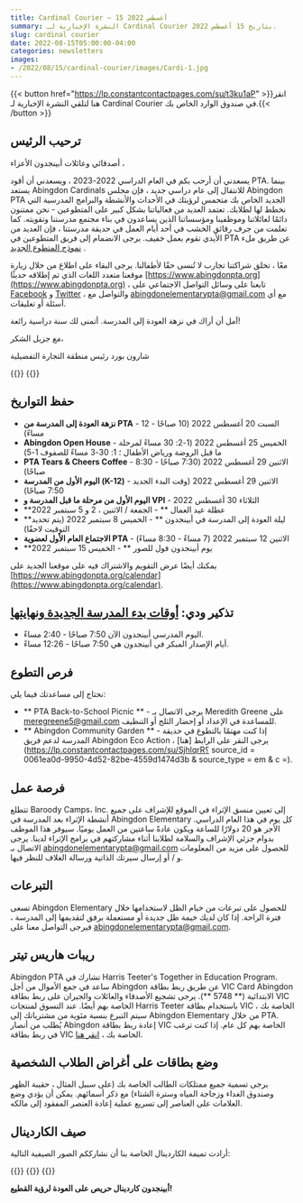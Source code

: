 ```yaml
---
title: Cardinal Courier – 15 أغسطس 2022
summary: النشرة الإخبارية لـ Cardinal Courier بتاريخ 15 أغسطس 2022.
slug: cardinal courier
date: 2022-08-15T05:00:00-04:00
categories: newsletters
images: 
- /2022/08/15/cardinal-courier/images/Cardi-1.jpg
---
```


{{< button href="https://lp.constantcontactpages.com/su/t3ku1aP" >}}انقر هنا لتلقي النشرة الإخبارية لـ Cardinal Courier في صندوق الوارد الخاص بك.{{< /button >}}

## ترحيب الرئيس

أصدقائي وعائلات أبينجدون الأعزاء ،

يسعدني أن أرحب بكم في العام الدراسي 2022-2023 ، ويسعدني أن أقود PTA. بينما يستعد Abingdon Cardinals للانتقال إلى عام دراسي جديد ، فإن مجلس Abingdon PTA الجديد الخاص بك متحمس لرؤيتك في الأحداث والأنشطة والبرامج المدرسية التي نخطط لها لطلابك. تعتمد العديد من فعالياتنا بشكل كبير على المتطوعين - نحن ممتنون دائمًا لعائلاتنا وموظفينا ومؤسساتنا الذين يساعدون في بناء مجتمع مدرستنا وتقويته. كما تعلمت من جرف رقائق الخشب في أحد أيام العمل في حديقة مدرستنا ، فإن العديد من الأيدي تقوم بعمل خفيف. يرجى الانضمام إلى فريق المتطوعين في PTA عن طريق ملء [نموذج المتطوع الجديد](https://www.abingdonpta.org/volunteer/) .

معًا ، تخلق شراكتنا تجارب لا تُنسى حقًا لأطفالنا. يرجى البقاء على اطلاع من خلال زيارة موقعنا متعدد اللغات الذي تم إطلاقه حديثًا [https://www.abingdonpta.org](https://www.abingdonpta.org) ، تابعنا على وسائل التواصل الاجتماعي على [Facebook](https://www.facebook.com/AbingdonElementaryPTA) و [Twitter](https://twitter.com/abingdonpta) ، والتواصل مع [abingdonelementarypta@gmail.com](mailto:abingdonelementarypta@gmail.com) مع أي أسئلة أو تعليقات.

آمل أن أراك في نزهة العودة إلى المدرسة. أتمنى لك سنة دراسية رائعة!

مع جزيل الشكر،

شارون بورد
رئيس منطقة التجارة التفضيلية

{{<photo src = "images / flyer.webp" alt = "نشرة العودة إلى المدرسة للنزهات">}}
{{<photo src = "images / flyer-es.webp" alt = "نشرة رحلات العودة إلى المدرسة باللغة الإسبانية">}}

## حفظ التواريخ

- **نزهة العودة إلى المدرسة من PTA** - السبت 20 أغسطس 2022 (10 صباحًا - 12 مساءً)
- **Abingdon Open House** - الخميس 25 أغسطس 2022 (1-2: 30 مساءً لمرحلة ما قبل الروضة ورياض الأطفال ؛ 1: 30-3 مساءً للصفوف 1-5)
- **PTA Tears & Cheers Coffee** - الاثنين 29 أغسطس 2022 (7:30 صباحًا - 8:30 صباحًا)
- **اليوم الأول من المدرسة (K-12)** - الاثنين 29 أغسطس 2022 (وقت البدء الجديد 7:50 صباحًا)
- **اليوم الأول من مرحلة ما قبل المدرسة و VPI** - الثلاثاء 30 أغسطس 2022
- **عطلة عيد العمال ** - الجمعة / الاثنين ، 2 و 5 سبتمبر 2022
- **ليلة العودة إلى المدرسة في أبينجدون ** - الخميس 8 سبتمبر 2022 (يتم تحديد التوقيت لاحقًا)
- **الاجتماع العام الأول لعضوية PTA** - الاثنين 12 سبتمبر 2022 (7 مساءً - 8:30 مساءً)
- **يوم أبينجدون فول للصور ** - الخميس 15 سبتمبر 2022

يمكنك أيضًا عرض التقويم والاشتراك فيه على موقعنا الجديد على [https://www.abingdonpta.org/calendar](https://www.abingdonpta.org/calendar).

## تذكير ودي: [أوقات بدء المدرسة الجديدة ونهايتها](https://abingdon.apsva.us/post/new-school-start-and-end-times/)

- اليوم المدرسي أبينجدون الآن 7:50 صباحًا - 2:40 مساءً.
- أيام الإصدار المبكر في أبينجدون هي 7:50 صباحًا - 12:26 مساءً.

## فرص التطوع

نحتاج إلى مساعدتك فيما يلي:

- ** PTA Back-to-School Picnic ** - يرجى الاتصال بـ Meredith Greene على [meregreene5@gmail.com](mailto:meregreene5@gmail.com) للمساعدة في الإعداد أو إحضار الثلج أو التنظيف.
- ** Abingdon Community Garden ** - إذا كنت مهتمًا بالتطوع في حديقة المدرسة لدعم فريق Abingdon Eco Action ، يرجى النقر على الرابط [هنا](https://lp.constantcontactpages.com/su/SjhlqrR؟ source_id = 0061ea0d-9950-4d52-82be-4559d1474d3b & source_type = em & c =).

## فرصة عمل

تتطلع Baroody Camps، Inc. إلى تعيين منسق الإثراء في الموقع للإشراف على جميع أنشطة الإثراء بعد المدرسة في Abingdon Elementary كل يوم في هذا العام الدراسي. الأجر هو 20 دولارًا للساعة ويكون عادةً ساعتين من العمل يوميًا. سيوفر هذا الموظف بدوام جزئي الإشراف والسلامة لطلابنا أثناء مشاركتهم في برامج الإثراء لدينا. يرجى الاتصال بـ [abingdonelementarypta@gmail.com](mailto:abingdonelementarypta@gmail.com) للحصول على مزيد من المعلومات و / أو إرسال سيرتك الذاتية ورسالة الغلاف للنظر فيها.

## التبرعات

تسعى Abingdon Elementary للحصول على تبرعات من خيام الظل لاستخدامها خلال فترة الراحة. إذا كان لديك خيمة ظل جديدة أو مستعملة برفق لتقديمها إلى المدرسة ، فيرجى التواصل معنا على [abingdonelementarypta@gmail.com](mailto:abingdonelementarypta@gmail.com).

## ريبات هاريس تيتر

Abingdon PTA تشارك في Harris Teeter's Together in Education Program. ساعد في جمع الأموال من أجل Abingdon عن طريق ربط بطاقة VIC Card Abingdon الابتدائية (** 5748 **). يرجى تشجيع الأصدقاء والعائلات والجيران على ربط بطاقة VIC الخاصة بهم أيضًا. عند التسوق لمنتجات Harris Teeter باستخدام بطاقة VIC الخاصة بك ، سيتم التبرع بنسبة مئوية من مشترياتك إلى Abingdon Elementary من خلال PTA. يُطلب من أنصار Abingdon إعادة ربط بطاقة VIC الخاصة بهم كل عام. إذا كنت ترغب في ربط بطاقة VIC الخاصة بك ، [انقر هنا](https://docs.google.com/forms/d/e/1FAIpQLSeiAe72qt4qTb_b2xmB-TUZByVkD-QxfVNyFEEHGc6sGkFzYQ/viewform).

## وضع بطاقات على أغراض الطلاب الشخصية

يرجى تسمية جميع ممتلكات الطالب الخاصة بك (على سبيل المثال ، حقيبة الظهر وصندوق الغداء وزجاجة المياه وسترة الشتاء) مع ذكر أسمائهم. يمكن أن يؤدي وضع العلامات على العناصر إلى تسريع عملية إعادة العنصر المفقود إلى مالكه.

## صيف الكاردينال

أرادت تميمة الكاردينال الخاصة بنا أن نشارككم الصور الصيفية التالية:

{{<photo src="images/Cardi-1.jpg" alt="كاردينال أبينجدون يقرأ بجانب المسبح">}}
{{<photo src="images/Cardi-2.jpg" alt="أبينغدون كاردينال يغمس إصبع قدمه في المسبح">}}
{{<photo src="images/Cardi-3.jpg" alt="أبينجدون كاردينال يقفز فرحًا">}}

**أبينجدون كاردينال حريص على العودة لرؤية القطيع!**